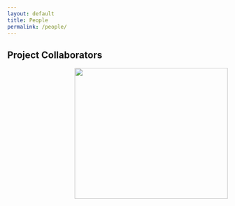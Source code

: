 ```yaml
---
layout: default
title: People
permalink: /people/
---
```



## Project Collaborators


<div style= "float: right">
<img src="/img/A_new_map_of_Scotland_with_the_roads_(8643653080) (1).jpg" width=350 height=300>
</div>
